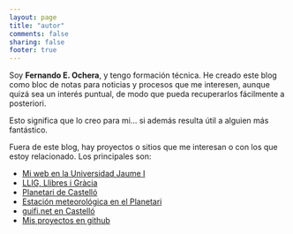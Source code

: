 ```yaml
---
layout: page
title: "autor"
comments: false
sharing: false
footer: true
---
```


Soy **Fernando E. Ochera**, y tengo formación técnica. He creado este blog como bloc de notas para noticias y procesos que me interesen, aunque quizá sea un interés puntual, de modo que pueda recuperarlos fácilmente a posteriori.

Esto significa que lo creo para mi... si además resulta útil a alguien más fantástico.

Fuera de este blog, hay proyectos o sitios que me interesan o con los que estoy relacionado. Los principales son:

* [Mi web en la Universidad Jaume I](http://www3.uji.es/~ochera)
* [LLIG, Llibres i Gràcia](http://llig.es)
* [Planetari de Castelló](http://planetari.castello.es)
* [Estación meteorológica en el Planetari](http://www.castello.es/archivos/598/img/index.html)
* [guifi.net en Castelló](http://castello.guifi.net)
* [Mis proyectos en github](http://github.com/ferochera)
